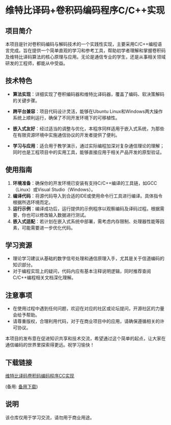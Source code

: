 # 维特比译码+卷积码编码程序C/C++实现

## 项目简介

本项目是针对卷积码编码与解码技术的一个实践性实现，主要采用C/C++编程语言完成。旨在提供一个简单直观的学习和参考工具，帮助初学者理解和掌握卷积码及维特比译码算法的核心原理与应用。无论是通信专业的学生，还是从事相关领域研发的工程师，都能从中受益。

## 技术特色

- **算法实现**：详细实现了卷积编码器和维特比译码器，覆盖了编码、软决策解码的关键步骤。
  
- **跨平台兼容**：项目代码设计灵活，能够在Ubuntu Linux和Windows两大操作系统上顺利运行，确保了不同开发环境下的可移植性。
  
- **嵌入式友好**：经过适当的调整与优化，本程序同样适用于嵌入式系统，为那些在有限资源环境中实施通信协议的开发者提供了便利。
  
- **学习与应用**：适合用于教学演示，通过实际编程加深对复杂通信理论的理解；同时也是工程项目中的实用工具，能够直接应用于相关产品开发的原型验证。

## 使用指南

1. **环境准备**：确保你的开发环境已安装有支持C/C++编译的工具链，如GCC（Linux）或Visual Studio（Windows）。
2. **编译代码**：将源代码导入到合适的IDE或使用命令行工具进行编译。具体指令根据所选环境而定。
3. **运行示例**：编译成功后，运行提供的示例程序以观察编码及译码过程。根据需要，你也可以修改输入数据进行测试。
4. **嵌入式适配**：若计划在嵌入式系统中部署，需考虑内存限制、处理器性能等因素，可能需要进一步优化代码。

## 学习资源

- 理论学习建议从基础的数字信号处理和通信原理入手，尤其是关于信道编码的知识部分。
- 对于编程实现上的疑问，代码内应有基本注释说明逻辑，同时推荐查阅C/C++编程相关文档深化理解。

## 注意事项

- 在使用过程中遇到任何问题，欢迎在对应的社区或论坛提问，开源社区的力量会给予帮助。
- 请尊重版权，合理利用代码，对于在商业项目中的应用，请确保遵循相关的许可协议。

本项目的发布意在促进知识共享和技术交流，希望通过这个简单的起点，让大家在通信编码的世界里探索得更远。祝学习愉快！

## 下载链接
[维特比译码卷积码编码程序CC实现](https://pan.quark.cn/s/1cfa9044bbc9) 

(备用: [备用下载](https://pan.baidu.com/s/1WMXwGZsbPo5mOTNCGdAjIg?pwd=1234))

## 说明

该仓库仅用于学习交流，请勿用于商业用途。
